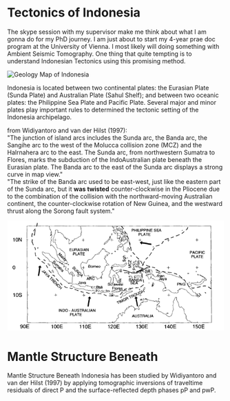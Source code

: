 # Tectonics of Indonesia

The skype session with my supervisor make me think about what I am gonna do for my PhD journey. I am just about to start my 4-year prae doc program at the University of Vienna. I most likely will doing something with Ambient Seismic Tomography. One thing that quite tempting is to understand Indonesian Tectonics using this promising method.  

![Geology Map of Indonesia](https://upload.wikimedia.org/wikipedia/commons/thumb/3/3e/Geology_indonesia_map.jpg/800px-Geology_indonesia_map.jpg)

Indonesia is located between two continental plates: the Eurasian Plate (Sunda Plate) and Australian Plate (Sahul Shelf); and between two oceanic plates: the Philippine Sea Plate and Pacific Plate. Several major and minor plates play important rules to determined the tectonic setting of the Indonesia archipelago.  

from Widiyantoro and van der Hilst (1997):  
"The junction of island arcs includes the Sunda arc, the Banda arc, the Sangihe arc to the west of the Molucca collision zone (MCZ) and the Halrnahera arc to the east. The Sunda arc, from northwestern Sumatra to Flores, marks the subduction of the IndoAustralian plate beneath the Eurasian plate. The Banda arc to the east of the Sunda arc displays a strong curve in map view."  
"The strike of the Banda arc used to be east-west, just like the eastern part of the Sunda arc, but it **was twisted** counter-clockwise in the Pliocene due to the combination of the collision with the northward-moving Australian continent, the counter-clockwise rotation of New Guinea, and the westward thrust along the Sorong fault system."

![Indonesia-Tectonics](https://github.com/aimanyongki/blog/blob/master/assets/images/geo_indo_map.png)

# Mantle Structure Beneath
Mantle Structure Beneath Indonesia has been studied by Widiyantoro and van der Hilst (1997) by applying tomographic inversions of traveltime residuals of direct P and the surface-reflected depth phases pP and pwP. 
